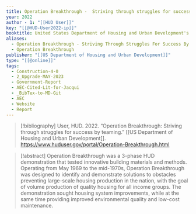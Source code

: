 ```yaml
---
title: Operation Breakthrough -  Striving through struggles for success by teaming
year: 2022
author - 1: "[[HUD User]]"
key: "[[@HUD-User2022-ip]]"
booktitle: United States Department of Housing and Urban Development's Office of Policy Development and Research
aliases:
  - Operation Breakthrough - Striving Through Struggles For Success By Teaming
  - Operation Breakthrough
publisher: "[[US Department of Housing and Urban Development]]"
type: "[[@online]]"
tags:
  - Construction-4-0
  - 2_Upgrade-MAY-2023
  - Government-Report
  - AEC-Cited-Lit-for-Jacqui
  - _BibTex-to-MD-Git
  - AEC
  - Website
  - Report
---
```


> [!bibliography]
> User, HUD. 2022. “Operation Breakthrough: Striving through struggles for success by teaming.” [[US Department of Housing and Urban Development]]. https://www.huduser.gov/portal/Operation-Breakthrough.html

> [!abstract]
> Operation Breakthrough was a 3-phase HUD demonstration that tested innovative building materials and methods. Operating from May 1969 to the mid-1970s, Operation Breakthrough was designed to identify and demonstrate solutions to obstacles preventing large-scale housing production in the nation, with the goal of volume production of quality housing for all income groups. The demonstration sought housing system improvements, while at the same time providing improved environmental quality and low-cost maintenance.